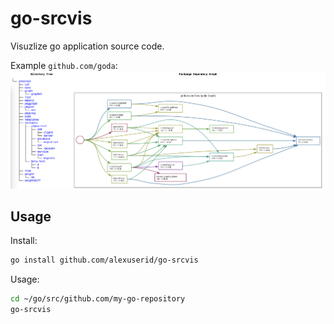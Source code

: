 # go-srcvis

Visuzlize go application source code.

Example `github.com/goda`:
![Example](example-goda.png)

## Usage
Install:
```bash
go install github.com/alexuserid/go-srcvis
```

Usage:
```bash
cd ~/go/src/github.com/my-go-repository
go-srcvis
```
